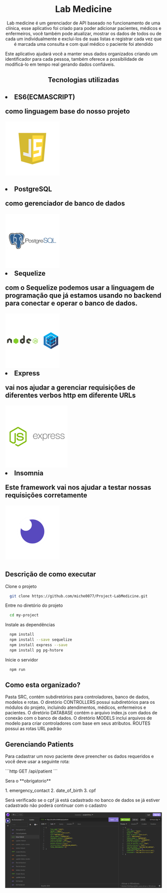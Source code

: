 <h1 align="center"> Lab Medicine </h1>
<p align="center">
Lab medicine é um gerenciador de API baseado no funcionamento de uma clínica, esse aplicativo foi criado para poder adicionar pacientes, médicos e enfermeiros, você também pode atualizar, mostrar os dados de todos ou de cada um individualmente e excluí-los de suas listas e registrar cada vez que é marcada uma consulta e com qual médico o paciente foi atendido

Este aplicativo ajudará você a manter seus dados organizados criando um identificador para cada pessoa, também oferece
a possibilidade de modificá-lo em tempo real gerando dados confiáveis.
</p>

<h2 align="center"> Tecnologias utilizadas<h2/>


<li>ES6(ECMASCRIPT)</li>
<p>como linguagem base do nosso projeto</p>
<img src="./src/img/js.png">
<br><br>

<li>PostgreSQL</li>
<p>como gerenciador de banco de dados</p>
<img  src="./src/img/post.png">
<br>


<li>Sequelize</li>
<p>com o Sequelize podemos usar a linguagem de programação que já estamos usando no backend para conectar e operar o banco de dados.</p>
<img src="./src/img/seq.png"> 
<br>

<li>Express</li>
<p>vai nos ajudar a gerenciar requisições de diferentes verbos http em diferente URLs</p>
<img src="./src/img/express.png">
<br>

<li>Insomnia</li>
<p>Este framework vai nos ajudar a testar nossas requisições corretamente</p>
<img src="./src/img/inso.png">
<br>



<h2>Descrição de como executar</h2>

Clone o projeto

```bash
  git clone https://github.com/miche0077/Project-LabMedicine.git
```

Entre no diretório do projeto

```bash
  cd my-project
```

Instale as dependências

```bash
  npm install
  npm install --save sequelize
  npm install express --save
  npm install pg pg-hstore
```

Inicie o servidor

```bash
  npm run 

```
<h2> Como esta organizado?</h2>
<p>
Pasta SRC, contém subdiretórios para controladores, banco de dados, modelos e rotas. 
O diretório CONTROLLERS possui subdiretórios para os módulos do projeto, incluindo atendimentos, médicos, enfermeiros e pacientes. 
O diretório DATABASE contém o arquivo index.js com dados de conexão com o banco de dados.
O diretório MODELS inclui arquivos de modelo para criar  controladores com base em seus atributos.
ROUTES possui as rotas URL padrão </p>

<h2>Gerenciando Patients</h2>
<p> Para cadastrar um novo paciente deve preencher os dados requeridos e você deve usar a seguinte rota: </p>
```http
  GET /api/patient
```
<p> Sera o **obrigatorio** </p>
1. emergency_contact
2. date_of_birth
3. cpf
<p> Será verificado se o cpf já está cadastrado no banco de dados se já estiver cadastrado não poderá continuar com o cadastro </p>
<img src="./src/img/newpatient.png">